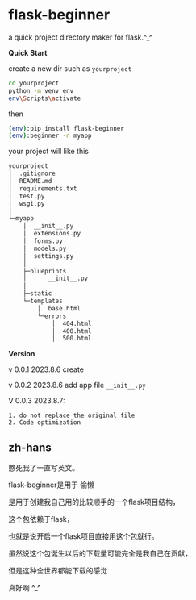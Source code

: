 # flask-beginner

a quick project directory maker for flask.^_^

**Quick Start**

create a new dir such as `yourproject`

``` bash
cd yourproject
python -m venv env
env\Scripts\activate 
```

then

``` bash
(env):pip install flask-beginner
(env):beginner -n myapp
```

your project will like this
``` bash
yourproject
│  .gitignore
│  README.md
│  requirements.txt
│  test.py
│  wsgi.py
│
└─myapp
    │  __init__.py
    │  extensions.py
    │  forms.py
    │  models.py
    │  settings.py
    │
    ├─blueprints
    │      __init__.py
    │
    ├─static
    └─templates
        │  base.html
        └─errors
            │  404.html
            │  400.html
            │  500.html
```

**Version**

v 0.0.1 2023.8.6 create

v 0.0.2 2023.8.6 add app file `__init__.py`

 V 0.0.3 2023.8.7:
    
    1. do not replace the original file
    2. Code optimization

## zh-hans

憋死我了一直写英文。

flask-beginner是用于 ~~偷懒~~ 

是用于创建我自己用的比较顺手的一个flask项目结构，

这个包依赖于flask，

也就是说开启一个flask项目直接用这个包就行。

虽然说这个包诞生以后的下载量可能完全是我自己在贡献，

但是这种全世界都能下载的感觉

真好啊 ^_^